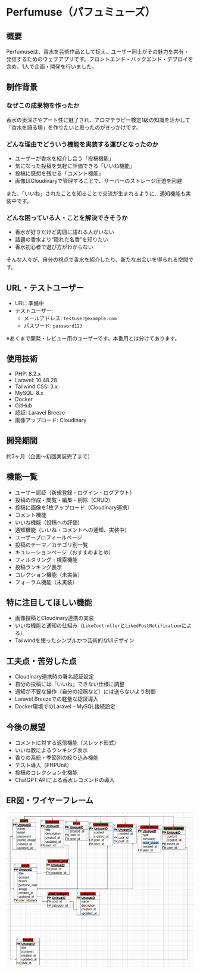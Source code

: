 # Perfumuse（パフュミューズ）

## 概要

Perfumuseは、香水を芸術作品として捉え、ユーザー同士がその魅力を共有・発信するためのウェブアプリです。フロントエンド・バックエンド・デプロイを含め、1人で企画・開発を行いました。

## 制作背景

### なぜこの成果物を作ったか

香水の奥深さやアート性に魅了され、アロマテラピー検定1級の知識を活かして「香水を語る場」を作りたいと思ったのがきっかけです。

### どんな理由でどういう機能を実装する運びとなったのか

- ユーザーが香水を紹介し合う「投稿機能」
- 気になった投稿を気軽に評価できる「いいね機能」
- 投稿に感想を残せる「コメント機能」
- 画像はCloudinaryで管理することで、サーバーのストレージ圧迫を回避

また、「いいね」されたことを知ることで交流が生まれるように、通知機能も実装中です。

### どんな困っている人・ことを解決できそうか

- 香水が好きだけど周囲に語れる人がいない
- 話題の香水より“隠れた名香”を知りたい
- 香水初心者で選び方がわからない

そんな人々が、自分の視点で香水を紹介したり、新たな出会いを得られる空間です。

## URL・テストユーザー

- URL: 準備中
- テストユーザー:
    - メールアドレス: `testuser@example.com`
    - パスワード: `password123`

※あくまで開発・レビュー用のユーザーです。本番用とは分けてあります。

## 使用技術

- PHP: 8.2.x
- Laravel: 10.48.28
- Tailwind CSS: 3.x
- MySQL: 8.x
- Docker
- GitHub
- 認証: Laravel Breeze
- 画像アップロード: Cloudinary

[](https://skillicons.dev/icons?i=php,laravel,tailwind,docker,mysql,github)

## 開発期間

約3ヶ月（企画〜初回実装完了まで）

## 機能一覧

- ユーザー認証（新規登録・ログイン・ログアウト）
- 投稿の作成・閲覧・編集・削除（CRUD）
- 投稿に画像を1枚アップロード（Cloudinary連携）
- コメント機能
- いいね機能（投稿への評価）
- 通知機能（いいね・コメントへの通知、実装中）
- ユーザープロフィールページ
- 投稿のテーマ／カテゴリ別一覧
- キュレーションページ（おすすめまとめ）
- フィルタリング・検索機能
- 投稿ランキング表示
- コレクション機能（未実装）
- フォーラム機能（未実装）

## 特に注目してほしい機能

- 画像投稿とCloudinary連携の実装
- いいね機能と通知の仕組み（`LikeController`と`LikedPostNotification`による）
- Tailwindを使ったシンプルかつ芸術的なUIデザイン

## 工夫点・苦労した点

- Cloudinary連携時の署名認証設定
- 自分の投稿には「いいね」できない仕様に調整
- 通知が不要な操作（自分の投稿など）には送らないよう制御
- Laravel Breezeでの軽量な認証導入
- Docker環境でのLaravel・MySQL接続設定

## 今後の展望

- コメントに対する返信機能（スレッド形式）
- いいね数によるランキング表示
- 香りの系統・季節別の絞り込み機能
- テスト導入（PHPUnit）
- 投稿のコレクション化機能
- ChatGPT APIによる香水レコメンドの導入

## ER図・ワイヤーフレーム

![alt text](<スクリーンショット 2025-04-23 193358.png>)